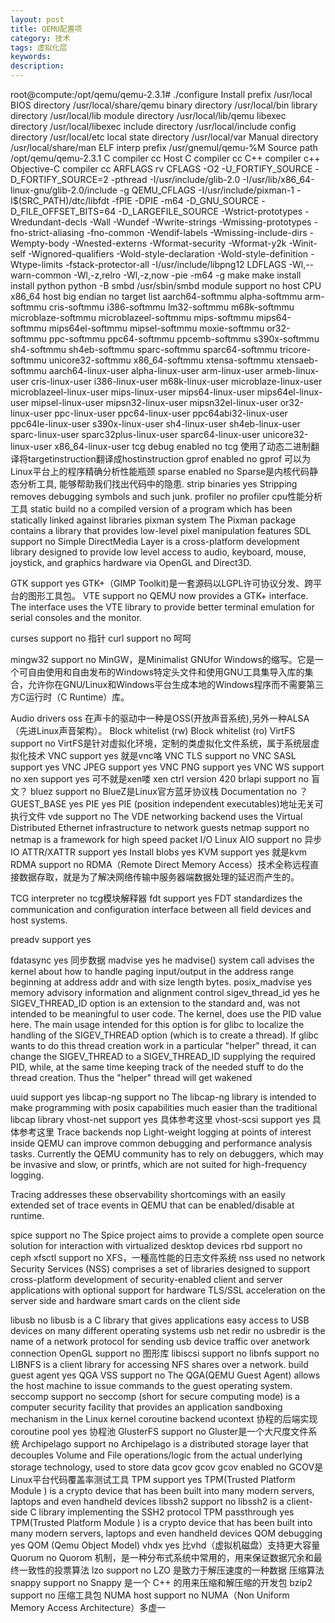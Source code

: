 ```yaml
---
layout: post
title: QEMU配置项
category: 技术
tags: 虚拟化层
keywords: 
description: 
---
```


root@compute:/opt/qemu/qemu-2.3.1# ./configure
Install prefix    /usr/local
BIOS directory    /usr/local/share/qemu
binary directory  /usr/local/bin
library directory /usr/local/lib
module directory  /usr/local/lib/qemu
libexec directory /usr/local/libexec
include directory /usr/local/include
config directory  /usr/local/etc
local state directory   /usr/local/var
Manual directory  /usr/local/share/man
ELF interp prefix /usr/gnemul/qemu-%M
Source path       /opt/qemu/qemu-2.3.1
C compiler        cc
Host C compiler   cc
C++ compiler      c++
Objective-C compiler cc
ARFLAGS           rv
CFLAGS            -O2 -U_FORTIFY_SOURCE -D_FORTIFY_SOURCE=2 -pthread -I/usr/include/glib-2.0 -I/usr/lib/x86_64-linux-gnu/glib-2.0/include   -g
QEMU_CFLAGS       -I/usr/include/pixman-1   -I$(SRC_PATH)/dtc/libfdt -fPIE -DPIE -m64 -D_GNU_SOURCE -D_FILE_OFFSET_BITS=64 -D_LARGEFILE_SOURCE -Wstrict-prototypes -Wredundant-decls -Wall -Wundef -Wwrite-strings -Wmissing-prototypes -fno-strict-aliasing -fno-common  -Wendif-labels -Wmissing-include-dirs -Wempty-body -Wnested-externs -Wformat-security -Wformat-y2k -Winit-self -Wignored-qualifiers -Wold-style-declaration -Wold-style-definition -Wtype-limits -fstack-protector-all   -I/usr/include/libpng12
LDFLAGS           -Wl,--warn-common -Wl,-z,relro -Wl,-z,now -pie -m64 -g
make              make
install           install
python            python -B
smbd              /usr/sbin/smbd
module support    no
host CPU          x86_64
host big endian   no
target list        aarch64-softmmu alpha-softmmu arm-softmmu cris-softmmu i386-softmmu lm32-softmmu m68k-softmmu microblaze-softmmu microblazeel-softmmu mips-softmmu mips64-softmmu mips64el-softmmu mipsel-softmmu moxie-softmmu or32-softmmu ppc-softmmu ppc64-softmmu ppcemb-softmmu s390x-softmmu sh4-softmmu sh4eb-softmmu sparc-softmmu sparc64-softmmu tricore-softmmu unicore32-softmmu x86_64-softmmu xtensa-softmmu xtensaeb-softmmu aarch64-linux-user alpha-linux-user arm-linux-user armeb-linux-user cris-linux-user i386-linux-user m68k-linux-user microblaze-linux-user microblazeel-linux-user mips-linux-user mips64-linux-user mips64el-linux-user mipsel-linux-user mipsn32-linux-user mipsn32el-linux-user or32-linux-user ppc-linux-user ppc64-linux-user ppc64abi32-linux-user ppc64le-linux-user s390x-linux-user sh4-linux-user sh4eb-linux-user sparc-linux-user sparc32plus-linux-user sparc64-linux-user unicore32-linux-user x86_64-linux-user
tcg debug enabled no    tcg 使用了动态二进制翻译将targetinstruction翻译成hostinstruction
gprof enabled     no  gprof 可以为 Linux平台上的程序精确分析性能瓶颈
sparse enabled    no Sparse是内核代码静态分析工具, 能够帮助我们找出代码中的隐患.
strip binaries    yes     Stripping removes debugging symbols and such junk.
profiler          no          profiler cpu性能分析工具
static build      no       a compiled version of a program which has been statically linked against libraries
pixman            system The Pixman package contains a library that provides low-level pixel manipulation features
SDL support       no  Simple DirectMedia Layer is a cross-platform development library designed to provide low level access to audio, keyboard, mouse, joystick, and graphics hardware via OpenGL and Direct3D.

GTK support       yes  GTK+（GIMP Toolkit)是一套源码以LGPL许可协议分发、跨平台的图形工具包。
VTE support       no QEMU now provides a GTK+ interface. The interface uses the VTE library to provide better terminal emulation for serial consoles and the monitor.

curses support    no 指针
curl support      no  呵呵

mingw32 support   no   MinGW，是Minimalist GNUfor Windows的缩写。它是一个可自由使用和自由发布的Windows特定头文件和使用GNU工具集导入库的集合，允许你在GNU/Linux和Windows平台生成本地的Windows程序而不需要第三方C运行时（C Runtime）库。

Audio drivers     oss  在声卡的驱动中一种是OSS(开放声音系统),另外一种ALSA（先进Linux声音架构）。
Block whitelist (rw)
Block whitelist (ro)
VirtFS support    no   VirtFS是针对虚拟化环境，定制的类虚拟化文件系统，属于系统层虚拟化技术
VNC support       yes  就是vnc咯
VNC TLS support   no
VNC SASL support  yes
VNC JPEG support  yes
VNC PNG support   yes
VNC WS support    no
xen support       yes  可不就是xen喽
xen ctrl version  420
brlapi support    no    盲文？
bluez  support    no   BlueZ是Linux官方蓝牙协议栈
Documentation     no    ？
GUEST_BASE        yes
PIE               yes    PIE (position independent executables)地址无关可执行文件
vde support       no  The VDE networking backend uses the Virtual Distributed Ethernet infrastructure to network guests
netmap support    no  netmap is a framework for high speed packet I/O
Linux AIO support no 异步IO
ATTR/XATTR support yes
Install blobs     yes
KVM support       yes   就是kvm
RDMA support      no    RDMA（Remote Direct Memory Access）技术全称远程直接数据存取，就是为了解决网络传输中服务器端数据处理的延迟而产生的。

TCG interpreter   no   tcg模块解释器
fdt support       yes  FDT standardizes the communication and configuration interface between all field devices and host systems.

preadv support    yes

fdatasync         yes 同步数据
madvise           yes  he madvise() system call advises the kernel about how to handle paging input/output in the address range beginning at address addr and with size length bytes.
posix_madvise     yes memory advisory information and alignment control
sigev_thread_id   yes he SIGEV_THREAD_ID option is an extension to the standard and, was not intended to be meaningful to user code. The kernel, does use the PID value here. The main usage intended for this option is for glibc to localize the handling of the SIGEV_THREAD option (which is to create a thread). If glibc wants to do this thread creation work in a particular "helper" thread, it can change the SIGEV_THREAD to a SIGEV_THREAD_ID supplying the required PID, while, at the same time keeping track of the needed stuff to do the thread creation. Thus the "helper" thread will get wakened

uuid support      yes
libcap-ng support no  The libcap-ng library is intended to make programming with posix capabilities much easier than the traditional libcap library
vhost-net support yes  具体参考这里
vhost-scsi support yes 具体参考这里
Trace backends    nop  Light-weight logging at points of interest inside QEMU can improve common debugging and performance analysis tasks. Currently the QEMU community has to rely on debuggers, which may be invasive and slow, or printfs, which are not suited for high-frequency logging.

Tracing addresses these observability shortcomings with an easily extended set of trace events in QEMU that can be enabled/disable at runtime.

spice support     no The Spice project aims to provide a complete open source solution for interaction with virtualized desktop devices
rbd support       no  ceph
xfsctl support    no XFS，一種高性能的日志文件系统
nss used          no network Security Services (NSS) comprises a set of libraries designed to support cross-platform development of security-enabled client and server applications with optional support for hardware TLS/SSL acceleration on the server side and hardware smart cards on the client side

libusb            no libusb is a C library that gives applications easy access to USB devices on many different operating systems
usb net redir     no usbredir is the name of a network protocol for sending usb device traffic over anetwork connection
OpenGL support    no 图形库
libiscsi support  no
libnfs support    no LIBNFS is a client library for accessing NFS shares over a network.
build guest agent yes
QGA VSS support   no The QGA(QEMU Guest Agent) allows the host machine to issue commands to the guest operating system.
seccomp support   no seccomp (short for secure computing mode) is a computer security facility that provides an application sandboxing mechanism in the Linux kernel
coroutine backend ucontext 协程的后端实现
coroutine pool    yes     协程池
GlusterFS support no Gluster是一个大尺度文件系统
Archipelago support no Archipelago is a distributed storage layer that decouples Volume and File operations/logic from the actual underlying storage technology, used to store data
gcov              gcov
gcov enabled      no GCOV是Linux平台代码覆盖率测试工具
TPM support       yes TPM(Trusted Platform Module ) is a crypto device that has been built into many modern servers, laptops and even handheld devices
libssh2 support   no libssh2 is a client-side C library implementing the SSH2 protocol
TPM passthrough   yes TPM(Trusted Platform Module ) is a crypto device that has been built into many modern servers, laptops and even handheld devices
QOM debugging     yes  QOM (Qemu Object Model)
vhdx              yes    比vhd（虚拟机磁盘）支持更大容量
Quorum            no  Quorom 机制，是一种分布式系统中常用的，用来保证数据冗余和最终一致性的投票算法
lzo support       no LZO 是致力于解压速度的一种数据 压缩算法
snappy support    no Snappy 是一个 C++ 的用来压缩和解压缩的开发包
bzip2 support     no       压缩工具包
NUMA host support no NUMA（Non Uniform Memory Access Architecture）多虚一